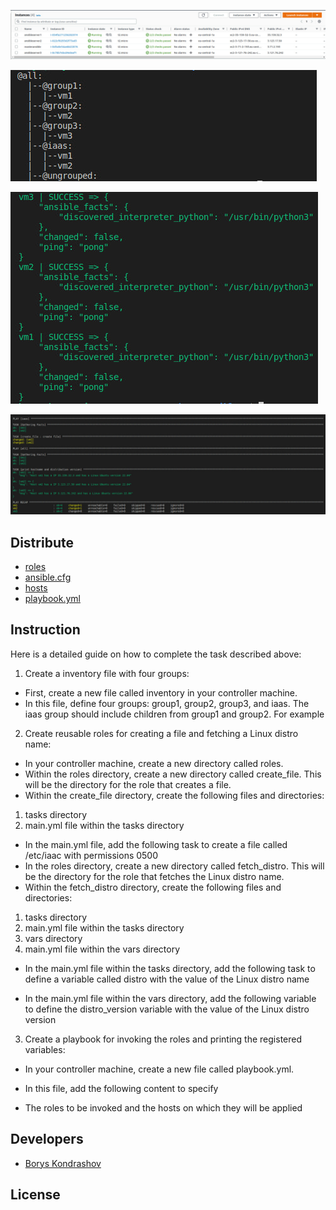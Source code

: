 <p align="center">
      <img src="https://github.com/Tuburni/GL_Homerworks/blob/main/GL_Homework5/jpg/EC2%20servers.jpg">
</p>

<p align="">
   <img src="https://github.com/Tuburni/GL_Homerworks/blob/main/GL_Homework5/jpg/ansible-inventory%20--graph.jpg">
</p>

<p align="">
   <img src="https://github.com/Tuburni/GL_Homerworks/blob/main/GL_Homework5/jpg/ansible%20-i%20hosts%20all%20-m%20ping.jpg">
</p>

<p align="center">
   <img src="https://github.com/Tuburni/GL_Homerworks/blob/main/GL_Homework5/jpg/ansible-playbook%20playbook.yml.jpg">
</p>

## Distribute

- [roles](https://github.com/Tuburni/GL_Homerworks/tree/main/GL_Homework5/roles)
- [ansible.cfg](https://github.com/Tuburni/GL_Homerworks/blob/main/GL_Homework5/ansible.cfg)
- [hosts](https://github.com/Tuburni/GL_Homerworks/blob/main/GL_Homework5/hosts)
- [playbook.yml](https://github.com/Tuburni/GL_Homerworks/blob/main/GL_Homework5/playbook.yml)

## Instruction

Here is a detailed guide on how to complete the task described above: 
 
1. Create a inventory file with four groups: 

- First, create a new file called inventory in your controller machine. 
- In this file, define four groups: group1, group2, group3, and iaas. The iaas group should include children from group1 and group2. For example 


2. Create reusable roles for creating a file and fetching a Linux distro name: 

- In your controller machine, create a new directory called roles. 
- Within the roles directory, create a new directory called create_file. This will be the directory for the role that creates a file. 
- Within the create_file directory, create the following files and directories: 
 1) tasks directory 
 2) main.yml file within the tasks directory 
- In the main.yml file, add the following task to create a file called /etc/iaac with permissions 0500
- In the roles directory, create a new directory called fetch_distro. This will be the directory for the role that fetches the Linux distro name. 
- Within the fetch_distro directory, create the following files and directories: 
 1) tasks directory 
 2) main.yml file within the tasks directory 
 3) vars directory 
 4) main.yml file within the vars directory 

- In the main.yml file within the tasks directory, add the following task to define a variable called distro with the value of the Linux distro name

- In the main.yml file within the vars directory, add the following variable to define the distro_version variable with the value of the Linux distro version

3. Create a playbook for invoking the roles and printing the registered variables: 

- In your controller machine, create a new file called playbook.yml. 
- In this file, add the following content to specify 
 
- The roles to be invoked and the hosts on which they will be applied


## Developers

- [Borys Kondrashov](https://github.com/Tuburni)

## License
